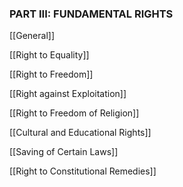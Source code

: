 ### **PART III: FUNDAMENTAL RIGHTS**
[[General]]

[[Right to Equality]]

[[Right to Freedom]]

[[Right against Exploitation]]

[[Right to Freedom of Religion]]

[[Cultural and Educational Rights]]

[[Saving of Certain Laws]]

[[Right to Constitutional Remedies]]